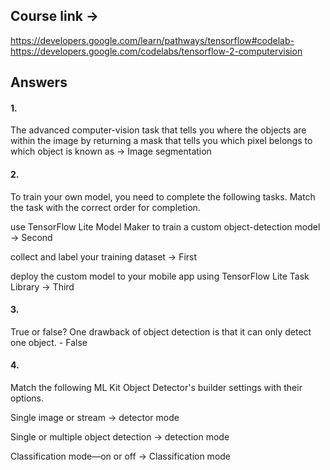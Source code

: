 ## Course link ->

https://developers.google.com/learn/pathways/tensorflow#codelab-https://developers.google.com/codelabs/tensorflow-2-computervision

## Answers

#### 1.

The advanced computer-vision task that tells you where the objects are within the image by returning a mask that tells you which pixel belongs to which object is known as -> Image segmentation

#### 2.

To train your own model, you need to complete the following tasks. Match the task with the correct order for completion.

use TensorFlow Lite Model Maker to train a custom object-detection model -> Second

collect and label your training dataset -> First

deploy the custom model to your mobile app using TensorFlow Lite Task Library -> Third

#### 3.

True or false? One drawback of object detection is that it can only detect one object. - False

#### 4.

Match the following ML Kit Object Detector's builder settings with their options.

Single image or stream -> detector mode

Single or multiple object detection -> detection mode

Classification mode—on or off -> Classification mode
